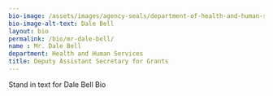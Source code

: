 ```yaml
---
bio-image: /assets/images/agency-seals/department-of-health-and-human-services.png
bio-image-alt-text: Dale Bell
layout: bio
permalink: /bio/mr-dale-bell/
name : Mr. Dale Bell
department: Health and Human Services
title: Deputy Assistant Secretary for Grants
---
```


<p>Stand in text for Dale Bell Bio</p>